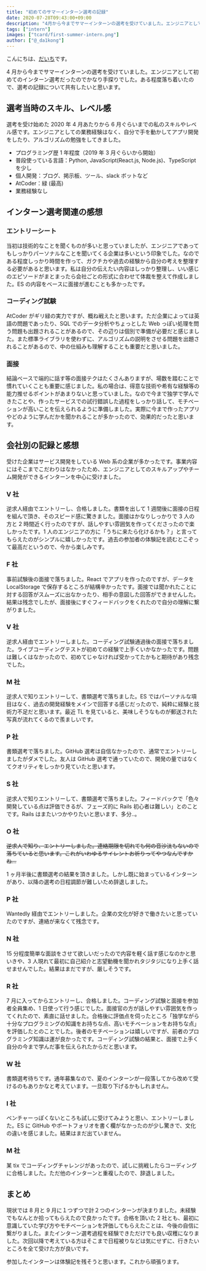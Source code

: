 ```yaml
---
title: "初めてのサマーインターン選考の記録"
date: 2020-07-28T09:43:00+09:00
description: "4月から今までサマーインターンの選考を受けていました。エンジニアとして初めてのインターン選考だったのでかなり手探りでした。ある程度落ち着いたので、選考の記録について共有したいと思います。"
tags: ["intern"]
images: ["tcard/first-summer-intern.png"]
author: ["@_da1kong"]
---
```


こんにちは、[だいち](https://twitter.com/_da1kong)です。

4 月から今までサマーインターンの選考を受けていました。エンジニアとして初めてのインターン選考だったのでかなり手探りでした。ある程度落ち着いたので、選考の記録について共有したいと思います。

## 選考当時のスキル、レベル感

選考を受け始めた 2020 年 4 月あたりから 6 月ぐらいまでの私のスキルやレベル感です。エンジニアとしての業務経験はなく、自分で手を動かしてアプリ開発をしたり、アルゴリズムの勉強をしてきました。

- プログラミング歴 1 年程度（2019 年 3 月ぐらいから開始）
- 普段使っている言語：Python, JavaScript(React.js, Node.js)、TypeScript を少し
- 個人開発：ブログ、掲示板、ツール、slack ボットなど
- AtCoder：緑 (最高)
- 業務経験なし

## インターン選考関連の感想

### エントリーシート

当初は技術的なことを聞くものが多いと思っていましたが、エンジニアであってもしっかりパーソナルなことを聞いてくる企業は多いという印象でした。なのである程度しっかり時間を作って、ガクチカや過去の経験から自分の考えを整理する必要があると思います。私は自分の伝えたい内容はしっかり整理し、いい感じのエピソードがまとまったら会社ごとの形式に合わせて体裁を整えて作成しました。ES の内容をベースに面接が進むことも多かったです。

### コーディング試験

AtCoder がギリ緑の実力ですが、概ね戦えたと思います。ただ企業によっては英語の問題であったり、SQL でのデータ分析やちょっとした Web っぽい処理を問う問題も出題されることがあるので、その辺りは個別で準備が必要だと感じました。また標準ライブラリを使わずに、アルゴリズムの説明をさせる問題を出題されることがあるので、中の仕組みも理解することも重要だと思いました。

### 面接

結論ベースで端的に話す等の面接テクはたくさんありますが、場数を踏むことで慣れていくことも重要に感じました。私の場合は、得意な技術や希有な経験等の能力推せるポイントがあまりないと思っていました。なので今まで独学で学んできたことや、作ったサービスでの試行錯誤した過程をしっかり話して、モチベーションが高いことを伝えられるように準備しました。実際に今まで作ったアプリやどのように学んだかを聞かれることが多かったので、効果的だったと思います。

## 会社別の記録と感想

受けた企業はサービス開発をしている Web 系の企業が多かったです。事業内容にはそこまでこだわりはなかったため、エンジニアとしてのスキルアップやチーム開発ができるインターンを中心に受けました。

### V 社

逆求人経由でエントリーし、合格しました。書類を出して 1 週間後に面接の日程を組んで頂き、そのスピード感に驚きました。面接はかなりしっかりで 3 人の方と 2 時間近く行ったのですが、話しやすい雰囲気を作ってくださったので楽しかったです。1 人のエンジニアの方に「うちに来たら化けるかも？」と言ってもらえたのがシンプルに嬉しかったです。過去の参加者の体験記を読むとこぞって最高だというので、今から楽しみです。

### F 社

事前試験後の面接で落ちました。React でアプリを作ったのですが、データを LocalStorage で保存するところが結構辛かったです。面接では聞かれたことに対する回答がスムーズに出なかったり、相手の意図した回答ができませんした。結果は残念でしたが、面接後にすぐフィードバックをくれたので自分の理解に繋がりました。

### V 社

逆求人経由でエントリーしました。コーディング試験通過後の面接で落ちました。ライブコーディングテストが初めての経験で上手くいかなかったです。問題は難しくはなかったので、初めてじゃなければ受かってたかもと期待があり残念でした。

### M 社

逆求人で知りエントリーして、書類選考で落ちました。ES ではパーソナルな項目はなく、過去の開発経験をメインで回答する感じだったので、純粋に経験と技術力不足だと思います。最近 TL を見ていると、美味しそうなものが郵送された写真が流れてくるので羨ましいです。

### P 社

書類選考で落ちました。GitHub 選考は自信なかったので、通常でエントリーしましたがダメでした。友人は GitHub 選考で通っていたので、開発の量ではなくてクオリティをしっかり見ていたと思います。

### S 社

逆求人で知りエントリーして、書類選考で落ちました。フィードバックで「色々開発している点は評価できるが、フェーズ的に Rails 初心者は難しい」とのことです。Rails はまたいつかやりたいと思います、多分..。

### O 社

<s>逆求人で知り、エントリーしました。連絡期限を切れても何の音沙汰もないので落ちていると思います。これがいわゆるサイレントお祈りってやつなんですかね...</s>

1 ヶ月半後に書類選考の結果を頂きました。しかし既に始まっているインターンがあり、以降の選考の日程調節が難しいため辞退しました。

### P 社

Wantedly 経由でエントリーしました。企業の文化が好きで働きたいと思っていたのですが、連絡が来なくて残念です。

### N 社

15 分程度簡単な面談をさせて欲しいだったので内容を軽く話す感じなのかと思いきや、3 人現れて最初に自己紹介と志望動機を聞かれタジタジになり上手く話せませんでした。結果はまだですが、厳しそうです。

### R 社

7 月に入ってからエントリーし、合格しました。コーディング試験と面接を参加者全員集め、1 日使って行う感じでした。面接官の方が話しやすい雰囲気を作ってくれたので、素直に話せました。合格後に評価点を伺ったところ「独学ながら十分なプログラミングの知識をお持ちな点、高いモチベーションをお持ちな点」を評価したとのことでした。後者のモチベーションは嬉しいですが、前者のプログラミング知識は運が良かったです。コーディング試験の結果と、面接で上手く自分の今まで学んだ事を伝えられたからだと思います。

### W 社

書類選考待ちです。通年募集なので、夏のインターンが一段落してから改めて受けるのもありかなと考えています。一旦取り下げるかもしれません。

### I 社

ベンチャーっぽくないところも試しに受けてみようと思い、エントリーしました。ES に GitHub やポートフォリオを書く欄がなかったのが少し驚きで、文化の違いを感じました。結果はまだ出ていません。

### M 社

某 tix でコーディングチャレンジがあったので、試しに挑戦したらコーディングに合格しました。ただ他のインターンと重複したので、辞退しました。

## まとめ

現状では 8 月と 9 月に１つずつで計２つのインターンが決まりました。未経験でもなんとか拾ってもらえたので良かったです。合格を頂いた 2 社とも、最初に意識していた学び方やモチベーションを評価してもらえたことは、今後の自信に繋がりました。またインターン選考過程を経験できただけでも良い収穫になりました。次回以降で考えている方はそこまで日程被りなどは気にせずに、行きたいところを全て受けた方が良いです。

参加したインターンは体験記を残そうと思います。これから頑張ります。
